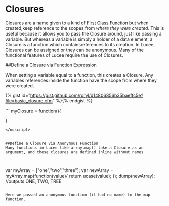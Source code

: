 # Closures

Closures are a name given to a kind of [First Class Function](https://rorylaitila.gitbooks.io/lucee/content/first_class_functions.html) but when created,keep reference to the scopes from *where they were created*. This is useful because it allows you to pass the Closure around, just like passing a variable. But whereas a variable is simply a holder of a data element, a Closure is a function which containsreferences to its creation. In Lucee, Closures can be assigned or they can be anonymous. Many of the functional features of Lucee require the use of Closures.

##Define a Closure via Function Expression

When setting a variable equal to a function, this creates a Closure. Any variables references inside the function have the scope from where they were created.

{% gist id="https://gist.github.com/roryl/d14806856b35baeffc5e?file=basic_closure.cfm" %}{% endgist %}

<noscript>
```
myClosure = function(){

}
```
</noscript>


##Define a Closure via Anonymous Function
Many functions in Lucee like array.map() take a Closure as an argument, and these closures are defined inline without names



```
var myArray = ["one","two","three"];
var newArray = myArray.map(function(value){
  return ucase(value);
});
dump(newArray); //outputs ONE, TWO, TREE
```

Here we passed an anonymous function (it had no name) to the map function.





